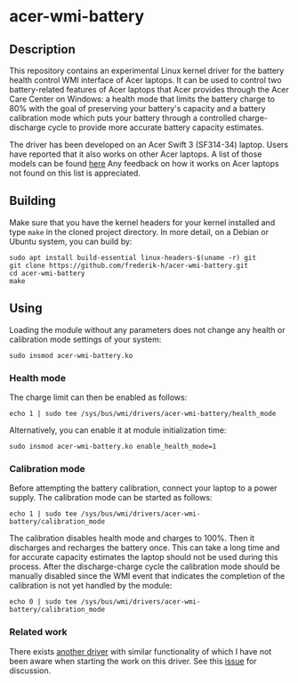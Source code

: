 # acer-wmi-battery

## Description

This repository contains an experimental Linux kernel driver for the
battery health control WMI interface of Acer laptops.  It can be used
to control two battery-related features of Acer laptops that Acer
provides through the Acer Care Center on Windows: a health mode that
limits the battery charge to 80% with the goal of preserving your
battery's capacity and a battery calibration mode which puts your
battery through a controlled charge-discharge cycle to provide more
accurate battery capacity estimates.

The driver has been developed on an Acer Swift 3
(SF314-34) laptop. Users have reported that it also works on other Acer laptops.
A list of those models can be found [here](MODELS.md)
Any feedback on how it works on Acer laptops not found on this list is appreciated.

## Building

Make sure that you have the kernel headers for your kernel installed
and type `make` in the cloned project directory. In more detail,
on a Debian or Ubuntu system, you can build by:
```
sudo apt install build-essential linux-headers-$(uname -r) git
git clone https://github.com/frederik-h/acer-wmi-battery.git
cd acer-wmi-battery
make
```

## Using

Loading the module without any parameters does not
change any health or calibration mode settings of your system:

```
sudo insmod acer-wmi-battery.ko
```

### Health mode

The charge limit can then be enabled as follows:
```
echo 1 | sudo tee /sys/bus/wmi/drivers/acer-wmi-battery/health_mode
```

Alternatively, you can enable it at module initialization
time:
```
sudo insmod acer-wmi-battery.ko enable_health_mode=1
```

### Calibration mode

Before attempting the battery calibration, connect
your laptop to a power supply. The calibration mode
can be started as follows:
```
echo 1 | sudo tee /sys/bus/wmi/drivers/acer-wmi-battery/calibration_mode
```


The calibration disables health mode and charges
to 100%. Then it discharges and recharges the battery
once. This can take a long time and for accurate
capacity estimates the laptop should not be used
during this process. After the discharge-charge cycle
the calibration mode should be manually disabled
since the WMI event that indicates the completion
of the calibration is not yet handled by the module:
```
echo 0 | sudo tee /sys/bus/wmi/drivers/acer-wmi-battery/calibration_mode
```

### Related work

There exists [another driver](https://github.com/maxco2/acer-battery-wmi) with
similar functionality of which I have not been aware when starting the work
on this driver. See this [issue](https://github.com/frederik-h/acer-wmi-battery/issues/2) for discussion.
